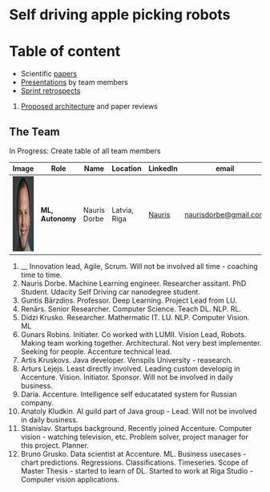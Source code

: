 # Self driving apple picking robots

# Table of content

* Scientific [papers](papers/)
* [Presentations](presentations/) by team members
* [Sprint retrospects](sprint_retrospects)

1. [Proposed architecture](ArchitectureProposal.md) and paper reviews

## The Team

In Progress: Create table of all team members

|     Image              |     Role      |      Name      |    Location   | LinkedIn    |     email   |
|------------------------|---------------|----------------|---------------|-------------|-------------|
| <img src="./images/nauris_dorbe.jpg" alt="Nauris Dorbe" width="150" height="150"> |__ML, Autonomy__| Nauris Dorbe | Latvia, Riga | [Nauris](https://www.linkedin.com/in/naurisdorbe) | <naurisdorbe@gmail.com> |

1. __ Innovation lead, Agile, Scrum. Will not be involved all time - coaching time to time.
2. Nauris Dorbe. Machine Learning engineer. Researcher assitant. PhD Student. Udacity Self Driving car nanodegree student.
3. Guntis Bārzdiņs. Professor. Deep Learning. Project Lead from LU.
4. Renārs. Senior Researcher. Computer Science. Teach DL. NLP. RL.
5. Didzi Krusko. Researcher. Mathermatic IT. LU. NLP. Computer Vision. ML
6. Gunars Robins. Initiater. Co worked with LUMII. Vision Lead, Robots. Making team working together. Architectural. Not very best implementer. Seeking for people. Accenture technical lead.
7. Artis Kruskovs. Java developer. Venspils University - reasearch.
8. Arturs Lejejs. Least directly involved. Leading custom developig in Accenture. Vision. Initiator. Sponsor. Will not be involved in daily business.
9. Daria. Accenture. Intelligence self educatated system for Russian company.
10. Anatoly Kludkin. AI guild part of Java group - Lead. Will not be involved in daily business.
11. Stanislav. Startups background. Recently joined Accenture. Computer vision - watching television, etc. Problem solver, project manager for this project. Planner.
12. Bruno Grusko. Data scientist at Accenture. ML. Business usecases - chart predictions. Regressions. Classifications. Timeseries. Scope of Master Thesis - started to learn of DL. Started to work at Riga Studio - Computer vision applications.